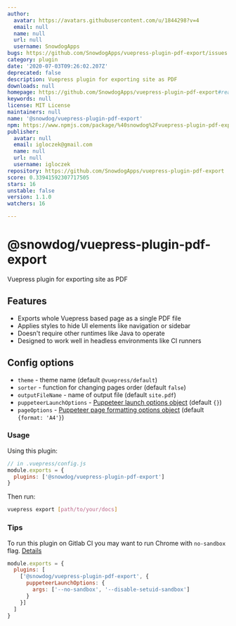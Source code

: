 ```yaml
---
author:
  avatar: https://avatars.githubusercontent.com/u/1844298?v=4
  email: null
  name: null
  url: null
  username: SnowdogApps
bugs: https://github.com/SnowdogApps/vuepress-plugin-pdf-export/issues
category: plugin
date: '2020-07-03T09:26:02.207Z'
deprecated: false
description: Vuepress plugin for exporting site as PDF
downloads: null
homepage: https://github.com/SnowdogApps/vuepress-plugin-pdf-export#readme
keywords: null
license: MIT License
maintainers: null
name: '@snowdog/vuepress-plugin-pdf-export'
npm: https://www.npmjs.com/package/%40snowdog%2Fvuepress-plugin-pdf-export
publisher:
  avatar: null
  email: igloczek@gmail.com
  name: null
  url: null
  username: igloczek
repository: https://github.com/SnowdogApps/vuepress-plugin-pdf-export
score: 0.33941592307717505
stars: 16
unstable: false
version: 1.1.0
watchers: 16

---
```


# @snowdog/vuepress-plugin-pdf-export
Vuepress plugin for exporting site as PDF

## Features
- Exports whole Vuepress based page as a single PDF file
- Applies styles to hide UI elements like navigation or sidebar
- Doesn't require other runtimes like Java to operate
- Designed to work well in headless environments like CI runners

## Config options
- `theme` - theme name (default `@vuepress/default`)
- `sorter` - function for changing pages order (default `false`)
- `outputFileName` - name of output file (default `site.pdf`)
- `puppeteerLaunchOptions` - [Puppeteer launch options object](https://github.com/puppeteer/puppeteer/blob/v2.1.1/docs/api.md#puppeteerlaunchoptions) (default `{}`)
- `pageOptions` - [Puppeteer page formatting options object](https://github.com/puppeteer/puppeteer/blob/v2.1.1/docs/api.md#pagepdfoptions) (default `{format: 'A4'}`)

### Usage

Using this plugin:

``` js
// in .vuepress/config.js
module.exports = {
  plugins: ['@snowdog/vuepress-plugin-pdf-export']
}
```

Then run:

``` bash
vuepress export [path/to/your/docs]
```

### Tips
To run this plugin on Gitlab CI you may want to run Chrome with `no-sandbox` flag. [Details](https://github.com/puppeteer/puppeteer/blob/master/docs/troubleshooting.md#setting-up-chrome-linux-sandbox)

```js
module.exports = {
  plugins: [
    ['@snowdog/vuepress-plugin-pdf-export', {
      puppeteerLaunchOptions: {
        args: ['--no-sandbox', '--disable-setuid-sandbox']
      }
    }]
  ]
}
```
